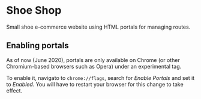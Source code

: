 # Shoe Shop

Small shoe e-commerce website using HTML portals for managing routes.

## Enabling portals

As of now (June 2020), portals are only available on Chrome (or other Chromium-based browsers such as Opera) under an experimental tag.

To enable it, navigato to `chrome://flags`, search for _Enable Portals_ and set it to _Enabled_. You will have to restart your browser for this change to take effect.
